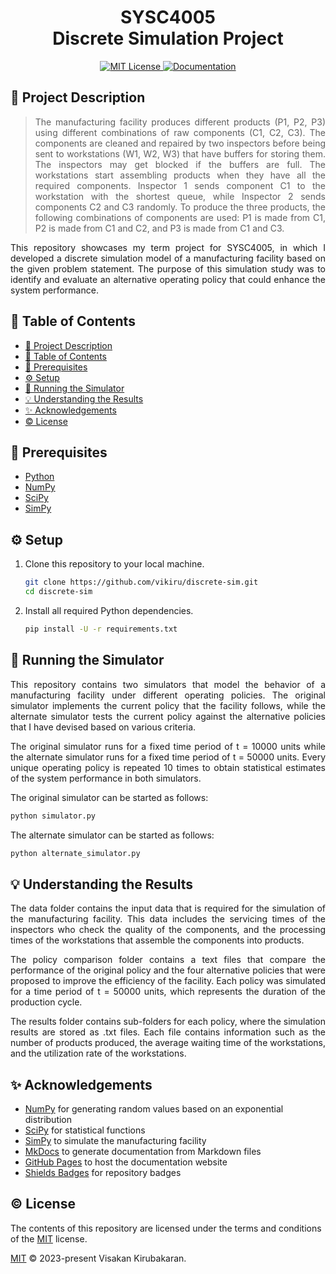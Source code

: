 <h1 align="center"> SYSC4005 <br> Discrete Simulation Project </h1>
<p align="center">
  <a href="https://github.com/vikiru/discrete-sim/blob/main/LICENSE">
    <img src="https://img.shields.io/badge/license-MIT-aqua" alt="MIT License"/>
  </a>
  <a href="https://vikiru.github.io/discrete-sim/">
    <img src="https://img.shields.io/badge/documentation-docs-orange" alt="Documentation"/>
  </a>
</p>

## 📝 Project Description

<blockquote align="justify">
The manufacturing facility produces different products (P1, P2, P3) using different combinations of raw components (C1, C2, C3). The components are cleaned and repaired by two inspectors before being sent to workstations (W1, W2, W3) that have buffers for storing them. The inspectors may get blocked if the buffers are full. The workstations start assembling products when they have all the required components. Inspector 1 sends component C1 to the workstation with the shortest queue, while Inspector 2 sends components C2 and C3 randomly. To produce the three products, the following combinations of components are used: P1 is made from C1, P2 is made from C1 and C2, and P3 is made from C1 and C3.
</blockquote>

<p align="justify">
This repository showcases my term project for SYSC4005, in which I developed a discrete simulation model of a manufacturing facility based on the given problem statement. The purpose of this simulation study was to identify and evaluate an alternative operating policy that could enhance the system performance.
</p>

## 📖 Table of Contents

- [📝 Project Description](#-project-description)
- [📖 Table of Contents](#-table-of-contents)
- [📝 Prerequisites](#-prerequisites)
- [⚙️ Setup](#️-setup)
- [🚀 Running the Simulator](#-running-the-simulator)
- [💡 Understanding the Results](#-understanding-the-results)
- [✨ Acknowledgements](#-acknowledgements)
- [©️ License](#️-license)

## 📝 Prerequisites

- [Python](https://www.python.org/downloads/)
- [NumPy](https://numpy.org/install/)
- [SciPy](https://scipy.org/install/)
- [SimPy](https://pypi.org/project/simpy/)

## ⚙️ Setup

1. Clone this repository to your local machine.

   ```bash
   git clone https://github.com/vikiru/discrete-sim.git
   cd discrete-sim
   ```

2. Install all required Python dependencies.

   ```bash
   pip install -U -r requirements.txt
   ```

## 🚀 Running the Simulator

<p align="justify">
This repository contains two simulators that model the behavior of a manufacturing facility under different operating policies. The original simulator implements the current policy that the facility follows, while the alternate simulator tests the current policy against the alternative policies that I have devised based on various criteria.
</p>

<p align="justify">
The original simulator runs for a fixed time period of t = 10000 units while the alternate simulator runs for a fixed time period of t = 50000 units. Every unique operating policy is repeated 10 times to obtain statistical estimates of the system performance in both simulators.
</p>

The original simulator can be started as follows:

```bash
python simulator.py
```

The alternate simulator can be started as follows:

```bash
python alternate_simulator.py
```

## 💡 Understanding the Results

<p align="justify">
The data folder contains the input data that is required for the simulation of the manufacturing facility. This data includes the servicing times of the inspectors who check the quality of the components, and the processing times of the workstations that assemble the components into products.
</p>

<p align="justify">
The policy comparison folder contains a text files that compare the performance of the original policy and the four alternative policies that were proposed to improve the efficiency of the facility. Each policy was simulated for a time period of t = 50000 units, which represents the duration of the production cycle.
</p>

<p align="justify">
The results folder contains sub-folders for each policy, where the simulation results are stored as .txt files. Each file contains information such as the number of products produced, the average waiting time of the workstations, and the utilization rate of the workstations.
</p>

## ✨ Acknowledgements

- [NumPy](https://numpy.org/) for generating random values based on an exponential distribution
- [SciPy](https://scipy.org/) for statistical functions
- [SimPy](https://simpy.readthedocs.io/en/latest/) to simulate the manufacturing facility
- [MkDocs](https://www.mkdocs.org/) to generate documentation from Markdown files
- [GitHub Pages](https://pages.github.com/) to host the documentation website
- [Shields Badges](https://github.com/badges/shields) for repository badges

## ©️ License

The contents of this repository are licensed under the terms and conditions of the [MIT](https://choosealicense.com/licenses/mit/) license.

[MIT](LICENSE) © 2023-present Visakan Kirubakaran.
